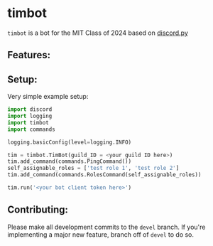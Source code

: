 # timbot

`timbot` is a bot for the MIT Class of 2024 based on [discord.py](https://github.com/Rapptz/discord.py)

## Features:

## Setup:

Very simple example setup:

```python
import discord
import logging
import timbot
import commands

logging.basicConfig(level=logging.INFO)

tim = timbot.TimBot(guild_ID = <your guild ID here>)
tim.add_command(commands.PingCommand())
self_assignable_roles = ['test role 1', 'test role 2']
tim.add_command(commands.RolesCommand(self_assignable_roles))

tim.run('<your bot client token here>')
```

## Contributing:

Please make all development commits to the `devel` branch. If you're implementing a major new feature, branch off of `devel` to do so.

